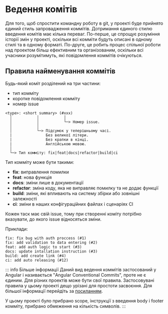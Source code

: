 # Ведення комітів

Для того, щоб спростити командну роботу в git, у проекті буде прийнято єдиний стиль запровадження коммітів. Дотримання єдиного стилю введення комітів має кілька переваг. По-перше, це спрощує розуміння історії змін у проекті, оскільки всі комміти будуть описані в одному стилі та в одному форматі. По-друге, це робить процес спільної роботи над проектом більш ефективним та організованим, оскільки всі учасники розумітимуть, які повідомлення коммітів очікуються.

## Правила найменування коммітів

Будь-який коміт розділений на три частини:

- тип комміту
- коротке повідомлення комміту
- номер issue

```
<type>: <short summary> (#xxx)
  │           │           │
  │           │           └─> Номер issue.
  │           │
  │           └─> Підсумок у теперішньому часі.
  |               Без великої літери.
  |               Без крапки в кінці.
  |               Англійською мовою.
  │
  └─> Тип комміту: fix|feat|docs|refactor|build|ci
```

Тип комміту може бути такими:

- **fix**: виправлення помилки
- **feat**: нова функція
- **docs**: зміни лише в документації
- **refactor**: зміна коду, яка не виправляє помилку та не додає функції
- **build**: зміни, які впливають на систему збірки або зовнішні залежності
- **ci**: зміни в наших конфігураційних файлах і сценаріях CI

Кожен таск має свій issue, тому при створенні коміту потрібно вказувати, до якого issue відносяться зміни.

Приклади:

```
fix: fix bug with auth proccess (#1)
fix: add validation to data entering (#2)
feat: add auth logic to start (#3)
docs: update intallation instruction (#3)
build: add create link (#4)
ci: add auto releasing (#12)
```

::: info Більше інформації
Даний вид ведення коммітів застосований у Angular і називається "Angular Conventional Commits", проте не є єдиним. Для різних проектів може бути свої правила. Застосовувані правила у цьому проекті дещо урізані для простоти засвоєння. Для більшої інформації перейдіть за [посиланням](https://gist.github.com/brianclements/841ea7bffdb01346392c).

У цьому проекті було прибрано scope, інструкції з введення body і footer комміту, прибрано обмеження на кількість символів.
:::

